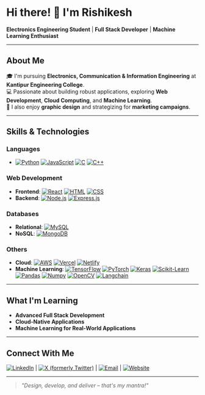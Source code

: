 # Hi there! 👋 I'm Rishikesh

**Electronics Engineering Student** | **Full Stack Developer** | **Machine Learning Enthusiast**

---

## About Me

🎓 I'm pursuing **Electronics, Communication & Information Engineering** at **Kantipur Engineering College**.  
💻 Passionate about building robust applications, exploring **Web Development**, **Cloud Computing**, and **Machine Learning**.  
🎨 I also enjoy **graphic design** and strategizing for **marketing campaigns**.

---

## Skills & Technologies

### Languages

- [![Python](https://img.shields.io/badge/Python-3776AB?style=flat&logo=python&logoColor=white)](https://www.python.org/) [![JavaScript](https://img.shields.io/badge/JavaScript-F7DF1E?style=flat&logo=javascript&logoColor=black)](https://www.javascript.com/) [![C](https://img.shields.io/badge/C-00599C?style=flat&logo=c&logoColor=white)](https://en.cppreference.com/w/c/language) [![C++](https://img.shields.io/badge/C%2B%2B-00599C?style=flat&logo=c%2B%2B&logoColor=white)](https://en.cppreference.com/w/cpp)

### Web Development

- **Frontend**: [![React](https://img.shields.io/badge/React-20232A?style=flat&logo=react&logoColor=61DAFB)](https://reactjs.org/) [![HTML](https://img.shields.io/badge/HTML5-E34F26?style=flat&logo=html5&logoColor=white)](https://html.spec.whatwg.org/) [![CSS](https://img.shields.io/badge/CSS3-1572B6?style=flat&logo=css3&logoColor=white)](https://www.w3.org/Style/CSS/)
- **Backend**: [![Node.js](https://img.shields.io/badge/Node.js-339933?style=flat&logo=node.js&logoColor=white)](https://nodejs.org/) [![Express.js](https://img.shields.io/badge/Express.js-000000?style=flat&logo=express&logoColor=white)](https://expressjs.com/)

### Databases

- **Relational**: [![MySQL](https://img.shields.io/badge/MySQL-00000F?style=flat&logo=mysql&logoColor=white)](https://www.mysql.com/)
- **NoSQL**: [![MongoDB](https://img.shields.io/badge/MongoDB-4EA94B?style=flat&logo=mongodb&logoColor=white)](https://www.mongodb.com/)

### Others

- **Cloud**: [![AWS](https://img.shields.io/badge/AWS-232F3E?style=flat&logo=amazon-aws&logoColor=white)](https://aws.amazon.com/) [![Vercel](https://img.shields.io/badge/Vercel-000000?style=flat&logo=vercel&logoColor=white)](https://vercel.com/) [![Netlify](https://img.shields.io/badge/Netlify-00C7B7?style=flat&logo=netlify&logoColor=white)](https://www.netlify.com/)
- **Machine Learning**: [![TensorFlow](https://img.shields.io/badge/TensorFlow-FF6F00?style=flat&logo=tensorflow&logoColor=white)](https://www.tensorflow.org/) [![PyTorch](https://img.shields.io/badge/PyTorch-EE4C2C?style=flat&logo=pytorch&logoColor=white)](https://pytorch.org/) [![Keras](https://img.shields.io/badge/Keras-D00000?style=flat&logo=keras&logoColor=white)](https://keras.io/) [![Scikit-Learn](https://img.shields.io/badge/Scikit-Learn-F7931E?style=flat&logo=scikit-learn&logoColor=white)](https://scikit-learn.org/) [![Pandas](https://img.shields.io/badge/Pandas-150458?style=flat&logo=pandas&logoColor=white)](https://pandas.pydata.org/) [![Numpy](https://img.shields.io/badge/Numpy-777BB4?style=flat&logo=numpy&logoColor=white)](https://numpy.org/) [![OpenCV](https://img.shields.io/badge/OpenCV-5C3EE8?style=flat&logo=opencv&logoColor=white)](https://opencv.org/) [![Langchain](https://img.shields.io/badge/Langchain-000000?style=flat&logo=langchain&logoColor=white)](https://langchain.com/)

---

## What I'm Learning

- **Advanced Full Stack Development**
- **Cloud-Native Applications**
- **Machine Learning for Real-World Applications**

---

## Connect With Me

[![LinkedIn](https://img.shields.io/badge/-LinkedIn-0077B5?style=flat&logo=LinkedIn&logoColor=white)](https://linkedin.com/in/rishikeshgautam) | [![X (formerly Twitter)](https://img.shields.io/badge/-X-1DA1F2?style=flat&logo=X&logoColor=white)](https://twitter.com/rishishares) | [![Email](https://img.shields.io/badge/-Email-D14836?style=flat&logo=Gmail&logoColor=white)](mailto:hi@rishikesh.info.np) | [![Website](https://img.shields.io/badge/-Website-000000?style=flat&logo=Google-Chrome&logoColor=white)](https://rishikesh.info.np)

---

> _"Design, develop, and deliver – that's my mantra!"_
